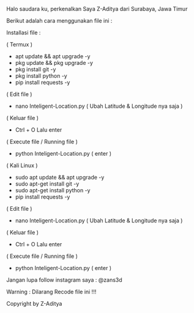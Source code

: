 Halo saudara ku, perkenalkan Saya Z-Aditya dari Surabaya, Jawa Timur

Berikut adalah cara menggunakan file ini :

Installasi file :

( Termux )
- apt update && apt upgrade -y
- pkg update && pkg upgrade -y
- pkg install git -y
- pkg install python -y
- pip install requests -y

( Edit file )
- nano Inteligent-Location.py ( Ubah Latitude & Longitude nya saja )
  
( Keluar file )
- Ctrl + O Lalu enter

( Execute file / Running file )
- python Inteligent-Location.py ( enter )
  
( Kali Linux )
- sudo apt update && apt upgrade -y
- sudo apt-get install git -y
- sudo apt-get install python -y
- pip install requests -y

( Edit file )
- nano Inteligent-Location.py ( Ubah Latitude & Longitude nya saja )

( Keluar file )
- Ctrl + O Lalu enter

( Execute file / Running file )
- python Inteligent-Location.py ( enter )

Jangan lupa follow instagram saya : @zans3d

Warning : Dilarang Recode file ini !!!

Copyright by Z-Aditya
